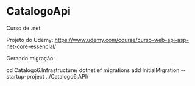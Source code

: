 # CatalogoApi
Curso de .net

Projeto do Udemy:
https://www.udemy.com/course/curso-web-api-asp-net-core-essencial/

Gerando migração:

cd Catalogo6.Infrastructure/
dotnet ef migrations add InitialMigration --startup-project ../Catalogo6.API/


<!---
---
Copiado e colado de outro projeto, atualizar depois...
# DevCamper Backend API Specifications

Create the backend for a bootcamp directory website. The frontend/UI will be created by another team (future course). The html/css template has been created and can be used as a reference for functionality. All of the functionality below needs to be fully implmented in this project.


<details><summary style="font-size: x-large;"> Bootcamps </summary>
<p>

  - [ ] List all bootcamps in the database
    * Pagination
    * Select specific fields in result
    * Limit number of results
    * Filter by fields
  - [ ] Search bootcamps by radius from zipcode
    * Use a geocoder to get exact location and coords from a single address field
  - [X] Get single bootcamp
  - [ ] Create new bootcamp
    * Authenticated users only
    * Must have the role "publisher" or "admin"
    * Only one bootcamp per publisher (admins can create more)
    * Field validation via Mongoose
  - [ ] Upload a photo for bootcamp
    * Owner only
    * Photo will be uploaded to local filesystem
  - [ ] Update bootcamps
    * Owner only
    * Validation on update
  - [ ] Delete Bootcamp
    * Owner only
  - [ ] Calculate the average cost of all courses for a bootcamp
  - [ ] Calculate the average rating from the reviews for a bootcamp
</p>
</details>

<details><summary style="font-size: x-large;"> Courses </summary>
<p>

- [X] List all courses for bootcamp
- [ ] List all courses in general
  * Pagination, filtering, etc
- [X] Get single course
- [ ] Create new course
  * Authenticated users only
  * Must have the role "publisher" or "admin"
  * Only the owner or an admin can create a course for a bootcamp
  * Publishers can create multiple courses
- [ ] Update course
  * Owner only
- [ ] Delete course
  * Owner only
</p>
</details>

<details><summary style="font-size: x-large;"> Reviews </summary>
<p>

- [ ] List all reviews for a bootcamp
- [ ] List all reviews in general
  * Pagination, filtering, etc
- [ ] Get a single review
- [ ] Create a review
  * Authenticated users only
  * Must have the role "user" or "admin" (no publishers)
- [ ] Update review
  * Owner only
- [ ] Delete review
  * Owner only
</p>
</details>

<details><summary style="font-size: x-large;"> Users & Authentication </summary>
<p>

- [ ] Authentication will be ton using JWT/cookies
  * JWT and cookie should expire in 30 days
- [ ] User registration
  * Register as a "user" or "publisher"
  * Once registered, a token will be sent along with a cookie (token = xxx)
  * Passwords must be hashed
- [ ] User login
  * User can login with email and password
  * Plain text password will compare with stored hashed password
  * Once logged in, a token will be sent along with a cookie (token = xxx)
- [ ] User logout
  * Cookie will be sent to set token = none
- [ ] Get user
  * Route to get the currently logged in user (via token)
- [ ] Password reset (lost password)
  * User can request to reset password
  * A hashed token will be emailed to the users registered email address
  * A put request can be made to the generated url to reset password
  * The token will expire after 10 minutes
- [ ] Update user info
  * Authenticated user only
  * Separate route to update password
- [ ] User CRUD
  * Admin only
- [ ] Users can only be made admin by updating the database field manually
</p>
</details>

<details><summary style="font-size: x-large;"> Security </summary>
<p>

- [ ] Encrypt passwords and reset tokens
- [ ] Prevent NoSQL injections
- [ ] Add headers for security (helmet)
- [ ] Prevent cross site scripting - [ ] XSS
- [ ] Add a rate limit for requests of 100 requests per 10 minutes
- [ ] Protect against http param polution
- [ ] Use cors to make API public (for now)
</p>
</details>

<details><summary style="font-size: x-large;"> Documentation </summary>
<p>
 
- [ ] Use Postman to create documentation
- [ ] Use docgen to create HTML files from Postman
- [ ] Add html files as the / route for the api
</p>
</details>

<details><summary style="font-size: x-large;"> Deployment (Digital Ocean) </summary>
<p>

- [ ] Push to Github
- [ ] Create a droplet - [ ] https://m.do.co/c/5424d440c63a
- [ ] Clone repo on to server
- [ ] Use PM2 process manager
- [ ] Enable firewall (ufw) and open needed ports
- [ ] Create an NGINX reverse proxy for port 80
- [ ] Connect a domain name
- [ ] Install an SSL using Let's Encrypt
</p>
</details>

<details><summary style="font-size: x-large;"> Code Related Suggestions </summary>
<p>

- [X] NPM scripts for dev and production env
- [X] Config file for important constants
- [X] Use controller methods with documented descriptions/routes
- [X] Error handling middleware
- [ ] Authentication middleware for protecting routes and setting user roles
- [ ] Validation using Mongoose and no external libraries
- [ ] Use async/await (create middleware to clean up controller methods)
- [ ] Create a database seeder to import and destroy data
</p>
</details>

--->
